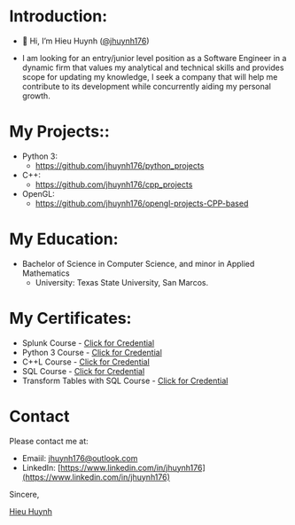 # Introduction: 

- 👋 Hi, I’m Hieu Huynh ([@jhuynh176](https://github.com/jhuynh176))            

- I am looking for an entry/junior level position as a Software Engineer in a dynamic firm that values my analytical and technical skills and provides scope for updating my knowledge, I seek a company that will help me contribute to its development while concurrently aiding my personal growth. 

# My Projects::
- Python 3:
  - https://github.com/jhuynh176/python_projects
- C++:
  - https://github.com/jhuynh176/cpp_projects
- OpenGL:
  - https://github.com/jhuynh176/opengl-projects-CPP-based


# My Education:
- Bachelor of Science in Computer Science, and minor in Applied Mathematics
  - University: Texas State University, San Marcos.

# **My Certificates:**
- Splunk Course - [Click for Credential](https://www.linkedin.com/learning/certificates/55acb2eeeaf0c0cf6e635932ac437b19b309f644595dc6f00093070952bb5c12?trk=share_certificate&lipi=urn%3Ali%3Apage%3Ad_flagship3_profile_view_base_certifications_details%3BYWlM5rmuQz6zAMW%2Fc9VbXA%3D%3D)
- Python 3 Course - [Click for Credential](https://www.codecademy.com/profiles/JHUYNH176/certificates/6c152bd262967f8c941c9707ed636bda)
- C++L Course - [Click for Credential](https://www.codecademy.com/profiles/JHUYNH176/certificates/b74a2390dfc4127fa5d43fe147425ad0)
- SQL Course - [Click for Credential](https://www.codecademy.com/profiles/JHUYNH176/certificates/042a4e5884e3eb6ea1f2a12be6abb851)
- Transform Tables with SQL Course - [Click for Credential](https://www.codecademy.com/profiles/JHUYNH176/certificates/e5a7d252b2274abca4ea306d5fa4b4b6)

# **Contact**
Please contact me at: 
- Emaiil: jhuynh176@outlook.com
- LinkedIn: [https://www.linkedin.com/in/jhuynh176](https://www.linkedin.com/in/jhuynh176)

Sincere,
<div class="badge-base LI-profile-badge" data-locale="en_US" data-size="large" data-theme="dark" data-type="VERTICAL" data-vanity="jhuyn176" data-version="v1"><a class="badge-base__link LI-simple-link" href="https://www.linkedin.com/in/jhuyn176?trk=profile-badge">Hieu Huynh</a></div>

<!---
jhuynh176/jhuynh176 is a ✨ special ✨ repository because its `README.md` (this file) appears on your GitHub profile.
You can click the Preview link to take a look at your changes.
--->
